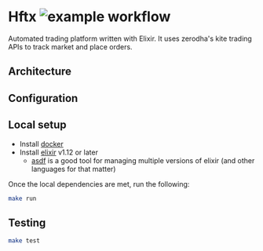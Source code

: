 # Hftx ![example workflow](https://github.com/yudistrange/hftx/actions/workflows/dialyzer.yaml/badge.svg)

Automated trading platform written with Elixir. It uses zerodha's kite trading APIs to track market and place orders.

## Architecture

## Configuration
## Local setup
- Install [docker](https://www.docker.com/products/docker-desktop/)
- Install [elixir](https://elixir-lang.org/install.html) v1.12 or later
  - [asdf](https://asdf-vm.com/) is a good tool for managing multiple versions of elixir (and other languages for that matter)

Once the local dependencies are met, run the following:

``` sh
make run
```

## Testing

``` sh
make test
```
